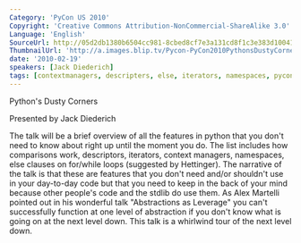 ```yaml
---
Category: 'PyCon US 2010'
Copyright: 'Creative Commons Attribution-NonCommercial-ShareAlike 3.0'
Language: 'English'
SourceUrl: http://05d2db1380b6504cc981-8cbed8cf7e3a131cd8f1c3e383d10041.r93.cf2.rackcdn.com/pycon-us-2010/351_python-s-dusty-corners-182.m4v
ThumbnailUrl: 'http://a.images.blip.tv/Pycon-PyCon2010PythonsDustyCorners182155.png'
date: '2010-02-19'
speakers: [Jack Diederich]
tags: [contextmanagers, descripters, else, iterators, namespaces, pycon, pycon2010]
---
```

Python's Dusty Corners

  
Presented by Jack Diederich

  
The talk will be a brief overview of all the features in python that you don't
need to know about right up until the moment you do. The list includes how
comparisons work, descriptors, iterators, context managers, namespaces, else
clauses on for/while loops (suggested by Hettinger). The narrative of the talk
is that these are features that you don't need and/or shouldn't use in your
day-to-day code but that you need to keep in the back of your mind because
other people's code and the stdlib do use them. As Alex Martelli pointed out
in his wonderful talk "Abstractions as Leverage" you can't successfully
function at one level of abstraction if you don't know what is going on at the
next level down. This talk is a whirlwind tour of the next level down.

